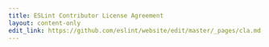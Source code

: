 ```yaml
---
title: ESLint Contributor License Agreement
layout: content-only
edit_link: https://github.com/eslint/website/edit/master/_pages/cla.md
---
```

